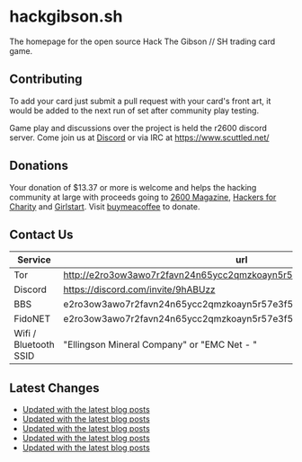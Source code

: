 # hackgibson.sh
The homepage for the open source Hack The Gibson // SH trading card game.


## Contributing

To add your card just submit a pull request with your card's front art, it would be added to the next run of set after community play testing.

Game play and discussions over the project is held the r2600 discord server. Come join us at [Discord](https://discord.com/invite/9hABUzz) or via IRC at https://www.scuttled.net/


## Donations

Your donation of $13.37 or more is welcome and helps the hacking community at large with proceeds going to [2600 Magazine](https://2600.com/), [Hackers for Charity](https://hackersforcharity.org) and [Girlstart](https://girlstart.org).  Visit [buymeacoffee](https://www.buymeacoffee.com/hackgibson.sh) to donate.


## Contact Us

Service | url
-|-
Tor | http://e2ro3ow3awo7r2favn24n65ycc2qmzkoayn5r57e3f56nvjwdcgg32ad.onion
Discord | https://discord.com/invite/9hABUzz
BBS | e2ro3ow3awo7r2favn24n65ycc2qmzkoayn5r57e3f56nvjwdcgg32ad.onion:23
FidoNET | e2ro3ow3awo7r2favn24n65ycc2qmzkoayn5r57e3f56nvjwdcgg32ad.onion:24554
Wifi / Bluetooth SSID | "Ellingson Mineral Company" or "EMC Net - <fidonet address>"

## Latest Changes
<!-- BLOG-POST-LIST:START -->
- [Updated with the latest blog posts](https://github.com/DFW2600/hackgibson.sh/commit/aa1f3f5df6217e8313d18297b0af0b6ce944d57c)
- [Updated with the latest blog posts](https://github.com/DFW2600/hackgibson.sh/commit/0d1b6597590704b5b49c7a4fe2a762a0ed9641ec)
- [Updated with the latest blog posts](https://github.com/DFW2600/hackgibson.sh/commit/452b750d1ed5ca8948f8bae75405b8fd26595bae)
- [Updated with the latest blog posts](https://github.com/DFW2600/hackgibson.sh/commit/0bd632083fcab1ec53ba1aa62371c78df3cf882e)
- [Updated with the latest blog posts](https://github.com/DFW2600/hackgibson.sh/commit/a4fdc82229d38e58c55663366293180c8fa58e3c)
<!-- BLOG-POST-LIST:END -->
